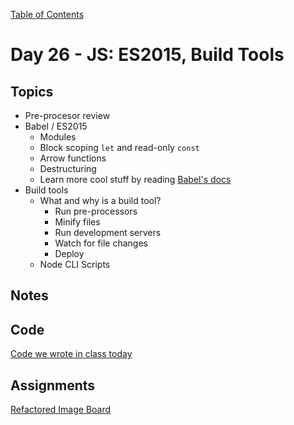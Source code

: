 [Table of Contents](/README.md)

# Day 26 - JS: ES2015, Build Tools

## Topics
* Pre-procesor review
* Babel / ES2015
  * Modules
  * Block scoping `let` and read-only `const`
  * Arrow functions
  * Destructuring
  * Learn more cool stuff by reading [Babel's docs](https://babeljs.io/docs/learn-es2015/)
* Build tools
  * What and why is a build tool?
    * Run pre-processors
    * Minify files
    * Run development servers
    * Watch for file changes
    * Deploy
  <!-- * Gulp
    * `gulpfile.js` -->
  * Node CLI Scripts

## Notes
<!-- More detailed notes from class, including whiteboard photos etc -->

## Code
<!-- Make sure to update the XX in the folder name if you uncomment this block-->
[Code we wrote in class today](https://github.com/TIY-Austin-Front-End-Engineering/Curriculum/tree/master/notes/day-26/code)

## Assignments
[Refactored Image Board](https://online.theironyard.com/library/paths/115/units/383/assignments/1636)
